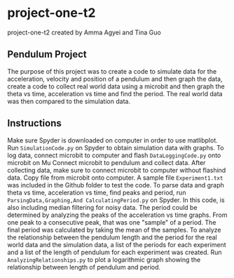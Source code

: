 # project-one-t2
project-one-t2 created by Amma Agyei and Tina Guo
## Pendulum Project
The purpose of this project was to create a code to simulate data for the acceleration, velocity and position of a pendulum and then graph the data, create a code to collect
real world data using a microbit and then graph the theta vs time, acceleration vs time and find the period. The real world data was then compared to the simulation data.
## Instructions
Make sure Spyder is downloaded on computer in order to use matlibplot. Run `SimulationCode.py` on Spyder to obtain simulation data with graphs. To log data, connect
microbit to computer and flash `DataLoggingCode.py` onto microbit on Mu Connect microbit to pendulum and collect data. After collecting data,
make sure to connect microbit to computer without flashind data. Copy file from microbit onto computer. A sample file `Experiment1.txt` was included 
in the Github folder to test the code. To parse data and graph theta vs time, acceleration vs time, find peaks and period, run `ParsingData,Graphing,And CalculatingPeriod.py` on Spyder. In this code, is also including median filtering for noisy data.
The period could be determined by analyzing the peaks of the acceleration vs time graphs. From one peak to a consecutive peak, that was one "sample" of a period. The final period was calculated by taking the mean of the samples. To analyze the relationship between the pendulum length and the period for the real world data and the simulation data, a list of the periods for each experiment and a list of the length of pendulum for each experiment was created. Run `AnalyzingRelationships.py` to plot a logarithmic graph showing the relationship between length of pendulum and period.

